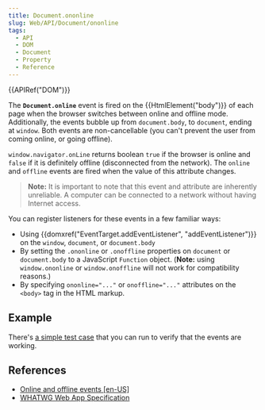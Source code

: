 ```yaml
---
title: Document.ononline
slug: Web/API/Document/ononline
tags:
  - API
  - DOM
  - Document
  - Property
  - Reference
---
```

{{APIRef("DOM")}}

The **`Document.online`** event is fired on the {{HtmlElement("body")}} of each page when the browser switches between online and offline mode. Additionally, the events bubble up from `document.body`, to `document`, ending at `window`. Both events are non-cancellable (you can't prevent the user from coming online, or going offline).

`window.navigator.onLine` returns boolean `true` if the browser is online and `false` if it is definitely offline (disconnected from the network). The `online` and `offline` events are fired when the value of this attribute changes.

> **Note:** It is important to note that this event and attribute are inherently unreliable. A computer can be connected to a network without having Internet access.

You can register listeners for these events in a few familiar ways:

- Using {{domxref("EventTarget.addEventListener", "addEventListener")}} on the `window`, `document`, or `document.body`
- By setting the `.ononline` or `.onoffline` properties on `document` or `document.body` to a JavaScript `Function` object. (**Note:** using `window.ononline` or `window.onoffline` will not work for compatibility reasons.)
- By specifying `ononline="..."` or `onoffline="..."` attributes on the `<body>` tag in the HTML markup.

## Example

There's [a simple test case](https://bugzilla.mozilla.org/attachment.cgi?id=220609) that you can run to verify that the events are working.

## References

- [Online and offline events \[en-US\]](/en-US/docs/Web/API/Navigator/Online_and_offline_events)
- [WHATWG Web App Specification](https://www.whatwg.org/specs/web-apps/current-work/#event-online)
